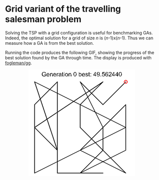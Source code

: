 # Grid variant of the travelling salesman problem

Solving the TSP with a grid configuration is useful for benchmarking GAs. Indeed, the optimal solution for a grid of size *n* is (*n*-1)x(*n*-1). Thus we can measure how a GA is from the best solution.

Running the code produces the following GIF, showing the progress of the best solution found by the GA through time. The display is produced with [fogleman/gg](https://github.com/fogleman/gg).

<div align="center">
  <img src="progress.gif" alt="progress" />
</div>

